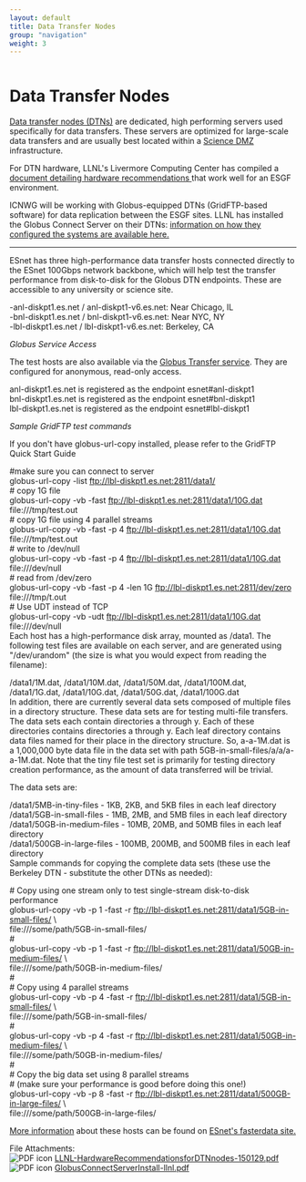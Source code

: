 ```yaml
---
layout: default
title: Data Transfer Nodes
group: "navigation"
weight: 3
---
```


<div id="content" class="column">
    <div class="section">
        <a id="main-content"></a>
        <h1 class="title" id="page-title">
            Data Transfer Nodes        
        </h1>
        <div class="region region-content">
            <div id="block-system-main" class="block block-system">
                <div class="content">
                    <div id="node-6" class="node node-page node-full clearfix" about="/node/6" typeof="foaf:Document">
                        <span property="dc:title" content="Data Transfer Nodes" class="rdf-meta element-hidden"></span><span property="sioc:num_replies" content="0" datatype="xsd:integer" class="rdf-meta element-hidden"></span>
                        <div class="content clearfix">
                            <div class="field field-name-body field-type-text-with-summary field-label-hidden">
                                <div class="field-items">
                                    <div class="field-item even" property="content:encoded">
                                        <p><a href="http://fasterdata.es.net/science-dmz/DTN/">Data transfer nodes (DTNs)</a> are dedicated, high performing servers used specifically for data transfers. These servers are optimized for large-scale data transfers and are usually best located within a <a href="http://fasterdata.es.net/science-dmz/">Science DMZ</a> infrastructure.</p>
                                        <p>For DTN hardware, LLNL's Livermore Computing Center has compiled a <a href="{{site.baseurl}}/LLNL-HardwareRecommendationsforDTNnodes-150129.pdf">document detailing hardware recommendations </a>  that work well for an ESGF environment.</p>
                                        <p>ICNWG will be working with Globus-equipped DTNs (GridFTP-based software) for data replication between the ESGF sites. LLNL has installed the Globus Connect Server on their DTNs: <a href="{{site.baseurl}}/GlobusConnectServerInstall-llnl_0.pdf">information on how they configured the systems are available here. </a></p>
                                        <hr>
                                        <p>ESnet has three high-performance data transfer hosts connected directly to the ESnet 100Gbps network backbone, which will help test the transfer performance from disk-to-disk for the Globus DTN endpoints.  These are accessible to any university or science site.</p>
                                        <p>-anl-diskpt1.es.net / anl-diskpt1-v6.es.net: Near Chicago, IL<br>
                                            -bnl-diskpt1.es.net / bnl-diskpt1-v6.es.net: Near NYC, NY<br>
                                            -lbl-diskpt1.es.net / lbl-diskpt1-v6.es.net: Berkeley, CA
                                        </p>
                                        <p><em>Globus Service Access</em></p>
                                        <p>The test hosts are also available via the <a href="http://www.globus.org">Globus Transfer service</a>.  They are configured for anonymous, read-only access.</p>
                                        <p>anl-diskpt1.es.net is registered as the endpoint esnet#anl-diskpt1<br>
                                            bnl-diskpt1.es.net is registered as the endpoint esnet#bnl-diskpt1<br>
                                            lbl-diskpt1.es.net is registered as the endpoint esnet#lbl-diskpt1
                                        </p>
                                        <p><em>Sample GridFTP test commands</em></p>
                                        <p>If you don't have globus-url-copy installed, please refer to the GridFTP Quick Start Guide</p>
                                        <p>#make sure you can connect to server<br>
                                            globus-url-copy -list <a href="ftp://lbl-diskpt1.es.net:2811/data1/">ftp://lbl-diskpt1.es.net:2811/data1/</a><br>
                                            # copy 1G file<br>
                                            globus-url-copy -vb -fast <a href="ftp://lbl-diskpt1.es.net:2811/data1/10G.dat">ftp://lbl-diskpt1.es.net:2811/data1/10G.dat</a> file:///tmp/test.out<br>
                                            # copy 1G file using 4 parallel streams<br>
                                            globus-url-copy -vb -fast -p 4 <a href="ftp://lbl-diskpt1.es.net:2811/data1/10G.dat">ftp://lbl-diskpt1.es.net:2811/data1/10G.dat</a> file:///tmp/test.out<br>
                                            # write to /dev/null<br>
                                            globus-url-copy -vb -fast -p 4 <a href="ftp://lbl-diskpt1.es.net:2811/data1/10G.dat">ftp://lbl-diskpt1.es.net:2811/data1/10G.dat</a> file:///dev/null<br>
                                            # read from /dev/zero<br>
                                            globus-url-copy -vb -fast -p 4 -len 1G <a href="ftp://lbl-diskpt1.es.net:2811/dev/zero">ftp://lbl-diskpt1.es.net:2811/dev/zero</a> file:///tmp/t.out<br>
                                            # Use UDT instead of TCP<br>
                                            globus-url-copy -vb -udt <a href="ftp://lbl-diskpt1.es.net:2811/data1/10G.dat">ftp://lbl-diskpt1.es.net:2811/data1/10G.dat</a> file:///dev/null<br>
                                            Each host has a high-performance disk array, mounted as /data1. The following test files are available on each server, and are generated using "/dev/urandom" (the size is what you would expect from reading the filename):
                                        </p>
                                        <p>/data1/1M.dat, /data1/10M.dat, /data1/50M.dat, /data1/100M.dat,<br>
                                            /data1/1G.dat, /data1/10G.dat, /data1/50G.dat, /data1/100G.dat<br>
                                            In addition, there are currently several data sets composed of multiple files in a directory structure. These data sets are for testing multi-file transfers. The data sets each contain directories a through y. Each of these directories contains directories a through y. Each leaf directory contains data files named for their place in the directory structure. So, a-a-1M.dat is a 1,000,000 byte data file in the data set with path 5GB-in-small-files/a/a/a-a-1M.dat.  Note that the tiny file test set is primarily for testing directory creation performance, as the amount of data transferred will be trivial.
                                        </p>
                                        <p>The data sets are:</p>
                                        <p>/data1/5MB-in-tiny-files - 1KB, 2KB, and 5KB files in each leaf directory<br>
                                            /data1/5GB-in-small-files - 1MB, 2MB, and 5MB files in each leaf directory<br>
                                            /data1/50GB-in-medium-files - 10MB, 20MB, and 50MB files in each leaf directory<br>
                                            /data1/500GB-in-large-files - 100MB, 200MB, and 500MB files in each leaf directory<br>
                                            Sample commands for copying the complete data sets (these use the Berkeley DTN - substitute the other DTNs as needed):
                                        </p>
                                        <p># Copy using one stream only to test single-stream disk-to-disk performance<br>
                                            globus-url-copy -vb -p 1 -fast -r <a href="ftp://lbl-diskpt1.es.net:2811/data1/5GB-in-small-files/">ftp://lbl-diskpt1.es.net:2811/data1/5GB-in-small-files/</a> \<br>
                                            file:///some/path/5GB-in-small-files/<br>
                                            #<br>
                                            globus-url-copy -vb -p 1 -fast -r <a href="ftp://lbl-diskpt1.es.net:2811/data1/50GB-in-medium-files/">ftp://lbl-diskpt1.es.net:2811/data1/50GB-in-medium-files/</a> \<br>
                                            file:///some/path/50GB-in-medium-files/<br>
                                            #<br>
                                            # Copy using 4 parallel streams<br>
                                            globus-url-copy -vb -p 4 -fast -r <a href="ftp://lbl-diskpt1.es.net:2811/data1/5GB-in-small-files/">ftp://lbl-diskpt1.es.net:2811/data1/5GB-in-small-files/</a> \<br>
                                            file:///some/path/5GB-in-small-files/<br>
                                            #<br>
                                            globus-url-copy -vb -p 4 -fast -r <a href="ftp://lbl-diskpt1.es.net:2811/data1/50GB-in-medium-files/">ftp://lbl-diskpt1.es.net:2811/data1/50GB-in-medium-files/</a> \<br>
                                            file:///some/path/50GB-in-medium-files/<br>
                                            #<br>
                                            # Copy the big data set using 8 parallel streams<br>
                                            # (make sure your performance is good before doing this one!)<br>
                                            globus-url-copy -vb -p 8 -fast -r <a href="ftp://lbl-diskpt1.es.net:2811/data1/500GB-in-large-files/">ftp://lbl-diskpt1.es.net:2811/data1/500GB-in-large-files/</a> \<br>
                                            file:///some/path/500GB-in-large-files/
                                        </p>
                                        <p><a href="http://fasterdata.es.net/performance-testing/esnet-io-testers/">More information</a> about these hosts can be found on <a href="http://fasterdata.es.net/">ESnet's fasterdata site.</a></p>
                                    </div>
                                </div>
                            </div>
                            <div class="field field-name-field-file-attachments field-type-file field-label-above">
                                <div class="field-label">File Attachments:&nbsp;</div>
                                <div class="field-items">
                                    <div class="field-item even"><span class="file"><img class="file-icon" alt="PDF icon" title="application/pdf" src="{{site.baseurl}}/Data/media/images/pdf-icon.png"> <a href="{{site.baseurl}}/LLNL-HardwareRecommendationsforDTNnodes-150129.pdf" type="application/pdf; length=216390">LLNL-HardwareRecommendationsforDTNnodes-150129.pdf</a></span></div>
                                    <div class="field-item odd"><span class="file"><img class="file-icon" alt="PDF icon" title="application/pdf" src="{{site.baseurl}}/Data/media/images/pdf-icon.png"> <a href="{{site.baseurl}}/GlobusConnectServerInstall-llnl_0.pdf" type="application/pdf; length=88134">GlobusConnectServerInstall-llnl.pdf</a></span></div>
                                </div>
                            </div>
                        </div>
                    </div>
                </div>
            </div>
        </div>
    </div>
</div>